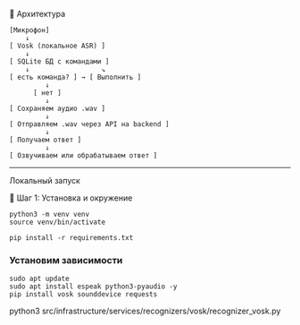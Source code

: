 🔧 Архитектура

```text
[Микрофон]
    ↓
[ Vosk (локальное ASR) ]
    ↓
[ SQLite БД с командами ]
    ↓                  ↘
[ есть команда? ] → [ Выполнить ]  
         ↓
      [ нет ]
         ↓
[ Сохраняем аудио .wav ]
         ↓
[ Отправляем .wav через API на backend ]
         ↓
[ Получаем ответ ]
         ↓
[ Озвучиваем или обрабатываем ответ ]
```

____________

Локальный запуск

🔧 Шаг 1: Установка и окружение

```commandline
python3 -m venv venv
source venv/bin/activate

pip install -r requirements.txt
```

### Установим зависимости

```commandline
sudo apt update
sudo apt install espeak python3-pyaudio -y
pip install vosk sounddevice requests
```


python3 src/infrastructure/services/recognizers/vosk/recognizer_vosk.py     